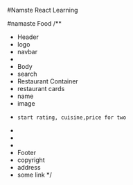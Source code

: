 #Namste React Learning

#namaste Food
/**
 * Header
 *  logo
 *  navbar
 * 
 * Body
 *  search
 *  Restaurant Container
 *   restaurant cards
 *    name
 *    image
 *     start rating, cuisine,price for two
 *     
 * 
 * 
 * Footer
 *  copyright
 *  address
 *  some link
 */